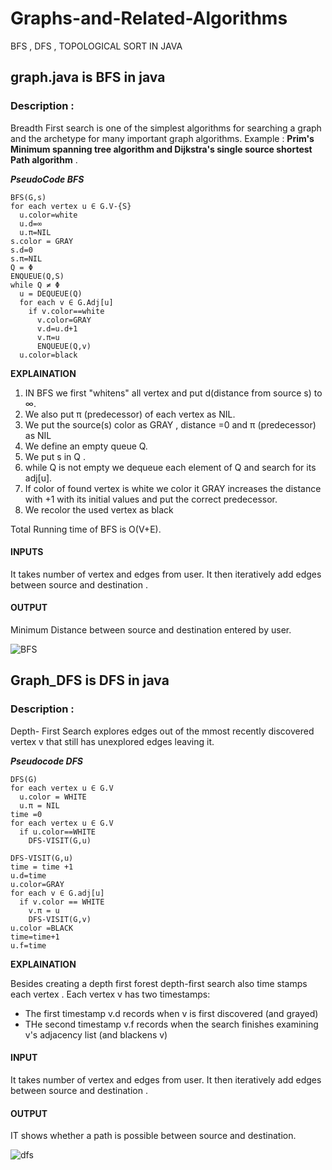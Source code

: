 # Graphs-and-Related-Algorithms
BFS , DFS , TOPOLOGICAL SORT IN JAVA


## graph.java is BFS in java
### Description :

Breadth First search is one of the simplest algorithms for searching a graph and the archetype for many important graph algorithms. Example : **Prim's Minimum spanning tree algorithm and Dijkstra's single source shortest Path algorithm** .

***PseudoCode BFS***

```
BFS(G,s)
for each vertex u ∈ G.V-{S}
  u.color=white
  u.d=∞ 
  u.π=NIL
s.color = GRAY
s.d=0
s.π=NIL
Q = Φ
ENQUEUE(Q,S)
while Q ≠ Φ 
  u = DEQUEUE(Q)
  for each v ∈ G.Adj[u]
    if v.color==white
      v.color=GRAY
      v.d=u.d+1
      v.π=u
      ENQUEUE(Q,v)
  u.color=black
```

**EXPLAINATION**

1. IN BFS we first "whitens" all vertex and put d(distance from source s) to ∞.
2. We also put π (predecessor) of each vertex as NIL.
3. We put the source(s) color as GRAY , distance =0 and π (predecessor) as NIL
4. We define an empty queue Q.
5. We put s in Q .
6. while Q is not empty  we dequeue each element of Q and search for its adj[u].
7. If color of found vertex is white we color it GRAY increases the distance with +1 with its initial values and put the correct predecessor.
8. We recolor the used vertex as black

Total Running time of BFS is O(V+E).

#### INPUTS

It takes number of vertex and edges from user. It then iteratively add edges between source and destination . 

#### OUTPUT

Minimum Distance between source and destination entered by user.

![BFS](https://user-images.githubusercontent.com/95691508/149518485-9920b1cf-b87c-4f42-a270-cc30b7838bd2.JPG)

## Graph_DFS is DFS in java

### Description :

Depth- First Search explores edges out of the mmost recently discovered vertex v that still has unexplored edges leaving it.

***Pseudocode DFS***

```
DFS(G)
for each vertex u ∈ G.V
  u.color = WHITE
  u.π = NIL
time =0
for each vertex u ∈ G.V
  if u.color==WHITE
    DFS-VISIT(G,u)
```
```
DFS-VISIT(G,u)
time = time +1
u.d=time
u.color=GRAY
for each v ∈ G.adj[u]
  if v.color == WHITE
    v.π = u
    DFS-VISIT(G,v)
u.color =BLACK
time=time+1
u.f=time
```
**EXPLAINATION**

Besides creating a depth first forest depth-first search also time stamps each vertex .
Each vertex v has two timestamps:
* The first timestamp v.d records when v is first discovered (and grayed) 
* THe second timestamp v.f records when the search finishes examining v's adjacency list (and blackens v)

#### INPUT
It takes number of vertex and edges from user. It then iteratively add edges between source and destination .

#### OUTPUT

IT shows whether a path is possible between source and destination.


![dfs](https://user-images.githubusercontent.com/95691508/149524421-28b507fb-ce9c-4168-887f-e181c965a20a.JPG)

